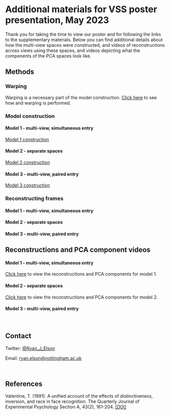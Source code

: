 # Additional materials for VSS poster presentation, May 2023
Thank you for taking the time to view our poster and for following the links to the supplementary materials.
Below you can find additional details about how the multi-view spaces were constructed, and videos of reconstructions across views using these spaces, and videos depicting what the components of the PCA spaces look like. 


## Methods
### Warping
Warping is a necessary part of the model construction. [Click here](https://ryanelson1996.github.io/VSS_2023_Poster_Supplement/Warping.html) to see how and warping is performed.
<br>

### Model construction
#### Model 1 - multi-view, simultaneous entry
[Model 1 construction](https://ryanelson1996.github.io/VSS_2023_Poster_Supplement/model_1_construction.html)
#### Model 2 - separate spaces
[Model 2 construction](https://ryanelson1996.github.io/VSS_2023_Poster_Supplement/model_2_construction.html)
#### Model 3 - multi-view, paired entry
[Model 3 construction](https://ryanelson1996.github.io/VSS_2023_Poster_Supplement/model_3_construction.html)


### Reconstructing frames
#### Model 1 - multi-view, simultaneous entry
#### Model 2 - separate spaces
#### Model 3 - multi-view, paired entry


## Reconstructions and PCA component videos

#### Model 1 - multi-view, simultaneous entry
[Click here](https://ryanelson1996.github.io/VSS_2023_Poster_Supplement/model_1_multi-view_simultaneious_entry.html) to view the reconstructions and PCA components for model 1.
<br>

#### Model 2 - separate spaces
[Click here](https://ryanelson1996.github.io/VSS_2023_Poster_Supplement/model_2_separate_spaces.html) to view the reconstructions and PCA components for model 2.
<br>

#### Model 3 - multi-view, paired entry



<br>

## Contact  

Twitter: [@Ryan_J_Elson](https://twitter.com/Ryan_J_Elson)  

Email: [ryan.elson@nottingham.ac.uk](ryan.elson@nottingham.ac.uk)  

<br>

## References  


Valentine, T. (1991). A unified account of the effects of distinctiveness, inversion, and race in face recognition. The Quarterly Journal of Experimental Psychology Section A, 43(2), 161-204. [[DOI]](https://doi.org/10.1080/14640749108400966) 
